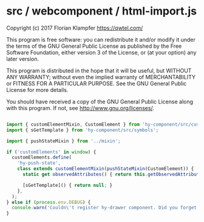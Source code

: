 # src / webcomponent / html-import.js
Copyright (c) 2017 Florian Klampfer <https://qwtel.com/>

This program is free software: you can redistribute it and/or modify
it under the terms of the GNU General Public License as published by
the Free Software Foundation, either version 3 of the License, or
(at your option) any later version.

This program is distributed in the hope that it will be useful,
but WITHOUT ANY WARRANTY; without even the implied warranty of
MERCHANTABILITY or FITNESS FOR A PARTICULAR PURPOSE.  See the
GNU General Public License for more details.

You should have received a copy of the GNU General Public License
along with this program.  If not, see <http://www.gnu.org/licenses/>.


```js

import { customElementMixin, CustomElement } from 'hy-component/src/custom-element';
import { sGetTemplate } from 'hy-component/src/symbols';

import { pushStateMixin } from '../mixin';

if ('customElements' in window) {
  customElements.define(
    'hy-push-state',
    class extends customElementMixin(pushStateMixin(CustomElement)) {
      static get observedAttributes() { return this.getObservedAttributes(); }

      [sGetTemplate]() { return null; }
    },
  );
} else if (process.env.DEBUG) {
  console.warn('Couldn\'t register hy-drawer component. Did you forget to include the custom elements polyfill?');
}
```


